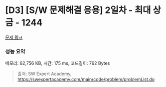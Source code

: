 # [D3] [S/W 문제해결 응용] 2일차 - 최대 상금 - 1244 

[문제 링크](https://swexpertacademy.com/main/code/problem/problemDetail.do?contestProbId=AV15Khn6AN0CFAYD) 

### 성능 요약

메모리: 62,756 KB, 시간: 175 ms, 코드길이: 762 Bytes



> 출처: SW Expert Academy, https://swexpertacademy.com/main/code/problem/problemList.do